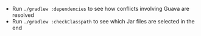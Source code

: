 - Run `./gradlew :dependencies` to see how conflicts involving Guava are resolved
- Run `./gradlew :checkClasspath` to see which Jar files are selected in the end